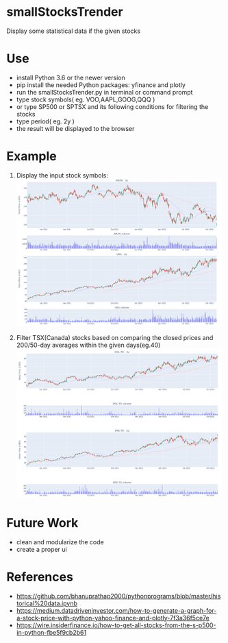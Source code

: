 # smallStocksTrender
Display some statistical data if the given stocks

# Use
- install Python 3.6 or the newer version
- pip install the needed Python packages: yfinance and plotly
- run the smallStocksTrender.py in terminal or command prompt
- type stock symbols( eg. VOO,AAPL,GOOG,QQQ )
- or type SP500 or SPTSX and its following conditions for filtering the stocks
- type period( eg. 2y )
- the result will be displayed to the browser

# Example
1) Display the input stock symbols:
![alt text](https://github.com/tzungda/smallStocksTrender/blob/main/images/example02.png)

2) Filter TSX(Canada) stocks based on comparing the closed prices and 200/50-day averages within the given days(eg.40)
![alt text](https://github.com/tzungda/smallStocksTrender/blob/main/images/example_tsx.png)

# Future Work
- clean and modularize the code
- create a proper ui

# References
- https://github.com/bhanuprathap2000/pythonprograms/blob/master/historical%20data.ipynb
- https://medium.datadriveninvestor.com/how-to-generate-a-graph-for-a-stock-price-with-python-yahoo-finance-and-plotly-7f3a36f5ce7e
- https://wire.insiderfinance.io/how-to-get-all-stocks-from-the-s-p500-in-python-fbe5f9cb2b61
